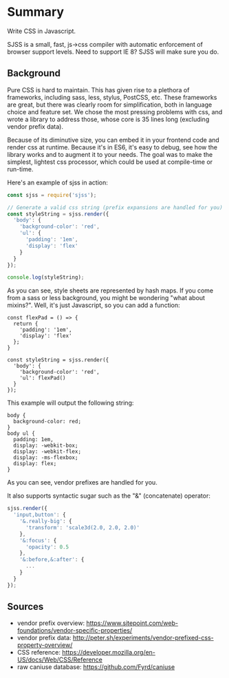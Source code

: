 # Summary
Write CSS in Javascript.

SJSS is a small, fast, js->css compiler with automatic enforcement of browser support levels. Need to support IE 8? SJSS will make sure you do.

## Background
Pure CSS is hard to maintain. This has given rise to a plethora of frameworks, including sass, less, stylus, PostCSS, etc. These frameworks are great, but there was clearly room for simplification, both in language choice and feature set. We chose the most pressing problems with css, and wrote a library to address those, whose core is 35 lines long (excluding vendor prefix data).

Because of its diminutive size, you can embed it in your frontend code and render css at runtime. Because it's in ES6, it's easy to debug, see how the library works and to augment it to your needs. The goal was to make the simplest, lightest css processor, which could be used at compile-time or run-time.

Here's an example of sjss in action:

```javascript
const sjss = require('sjss');

// Generate a valid css string (prefix expansions are handled for you)
const styleString = sjss.render({
  'body': {
    'background-color': 'red',
    'ul': {
      'padding': '1em',
      'display': 'flex'
    }
  }
});

console.log(styleString);
```

As you can see, style sheets are represented by hash maps. If you come from a sass or less background, you might be wondering "what about mixins?". Well, it's just Javascript, so you can add a function:

```
const flexPad = () => {
  return {
    'padding': '1em',
    'display': 'flex'
  };
}

const styleString = sjss.render({
  'body': {
    'background-color': 'red',
    'ul': flexPad()
  }
});
```

This example will output the following string:

```
body {
  background-color: red;
}
body ul {
  padding: 1em,
  display: -webkit-box;
  display: -webkit-flex;
  display: -ms-flexbox;
  display: flex;
}
```

As you can see, vendor prefixes are handled for you.

It also supports syntactic sugar such as the "&" (concatenate) operator:

```javascript
sjss.render({
  'input,button': {
    '&.really-big': {
      'transform': 'scale3d(2.0, 2.0, 2.0)'
    },
    '&:focus': {
      'opacity': 0.5
    },
    '&:before,&:after': {
      ...
    }
  }
});
```

## Sources
* vendor prefix overview: https://www.sitepoint.com/web-foundations/vendor-specific-properties/
* vendor prefix data: http://peter.sh/experiments/vendor-prefixed-css-property-overview/
* CSS reference: https://developer.mozilla.org/en-US/docs/Web/CSS/Reference
* raw caniuse database: https://github.com/Fyrd/caniuse
